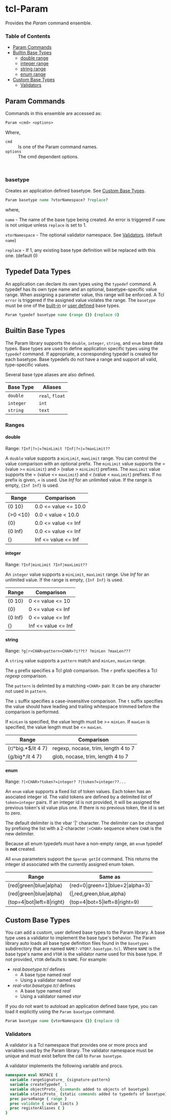# tcl-Param

Provides the *Param* command ensemble.

### Table of Contents
* [Param Commands](#param-commands)
* [Builtin Base Types](#builtin-base-types)
  * [double range](#double)
  * [integer range](#integer)
  * [string range](#string)
  * [enum range](#enum)
* [Custom Base Types](#custom-base-types)
  * [Validators](#validators)


## Param Commands

Commands in this ensemble are accessed as:

```Tcl
Param <cmd> <options>
```
Where,
<dl>
  <dt><code>cmd</code></dt>
  <dd>Is one of the Param command names.</dd>
  <dt><code>options</code></dt>
  <dd>The cmd dependent options.</dd>
</dl>
<br/>

### basetype
Creates an application defined basetype. See [Custom Base Types](#custom-base-types).

```Tcl
Param basetype name ?vtorNamespace? ?replace?
```

where,

`name` - The name of the base type being created. An error is triggered if `name` is not unique unless `replace` is set to 1.

`vtorNamespace` - The optional validator namespace. See [Validators](#validators). (default `name`)

`replace` - If 1, any existing base type definition will be replaced with this one. (default 0)


## Typedef Data Types

An application can declare its own types using the `typedef` command. A typedef
has its own type name and an optional, basetype-specific value range. When assigning
a parameter value, this range will be enforced. A Tcl `error` is triggered if
the assigned value violates the range. The `basetype` must be one of the [built-in](#base-data-types) or [user defined](#custom-base-types) base types.

```tcl
Param typedef basetype name {range {}} {replace 0}
```

## Builtin Base Types

The Param library supports the `double`, `integer`, `string`, and `enum` base data
types. Base types are used to define application specific types using the `typedef`
command. If appropriate, a corresponding typedef is created for each basetype. Base
typedefs do not have a range and support all valid, type-specific values.

Several base type aliases are also defined.

| Base Type | Aliases         |
| --------- | --------------- |
| `double`  | `real`, `float` |
| `integer` | `int`           |
| `string`  | `text`          |

### Ranges

#### double

Range: `?Inf|?>|=?minLimit ?Inf|?<|=?maxLimit??`

A `double` value supports a `minLimit`, `maxLimit` range. You can control the
value comparison with an optional prefix. The `minLimit` value supports the
*=* (value >= `minLimit`) and *>* (value > `minLimit`) prefixes. The `maxLimit` value
supports the *=* (value <= `maxLimit`) and *<* (value < `maxLimit`) prefixes. If no
prefix is given, *=* is used. Use *Inf* for an unlimited value. If the range is
empty, `{Inf Inf}` is used.

| Range     | Comparison           |
| --------- | -------------------- |
| {0 10}    | 0.0 <= value <= 10.0 |
| {>0 <10}  | 0.0 < value < 10.0   |
| {0}       | 0.0 <= value <= Inf  |
| {0 Inf}   | 0.0 <= value <= Inf  |
| {}        | Inf <= value <= Inf  |

#### integer

Range: `?Inf|minLimit ?Inf|maxLimit??`

An `integer` value supports a `minLimit`, `maxLimit` range. Use *Inf* for an
unlimited value. If the range is empty, `{Inf Inf}` is used.

| Range     | Comparison           |
| --------- | -------------------- |
| {0 10}    | 0 <= value <= 10     |
| {0}       | 0 <= value <= Inf    |
| {0 Inf}   | 0 <= value <= Inf    |
| {}        | Inf <= value <= Inf  |

#### string

Range: `?g|r<CHAR>pattern<CHAR>?i??t? ?minLen ?maxLen???`

A `string` value supports a `pattern` match and `minLen`, `maxLen` range.

The `g` prefix specifies a Tcl *glob* comparison.
The `r` prefix specifies a Tcl *regexp* comparison.

The `pattern` is delimted by a matching `<CHAR>` pair. It can be any character
not used in `pattern`.

The `i` suffix specifies a case-insensitive comparison.
The `t` suffix specifies the value should have leading and trailing whitespace
trimmed before the comparison is performed.

If `minLen` is specified, the value length must be >= `minLen`.
If `maxLen` is specified, the value length must be <= `maxLen`.


| Range              | Comparison                          |
| ------------------ | ----------------------------------- |
| {r/^big.*$/it 4 7} | regexp, nocase, trim, length 4 to 7 |
| {g/big*/it 4 7}    | glob, nocase, trim, length 4 to 7   |

#### enum

Range: `?|<CHAR>?token?=integer? ?|token?=integer??...`

An `enum` value supports a fixed list of token values. Each token has an
asociated integer id. The valid tokens are defined by a delimited list of
`token=integer` pairs. If an integer id is not provided, it will be
assigned the previous token's id value plus one. If there is no previous
token, the id is set to zero.

The default delimiter is the vbar '|' character. The delimiter can be changed
by prefixing the list with a 2-character `|<CHAR>` sequence where `CHAR` is
the new delimiter.

Because all enum typedefs must have a non-empty range, an `enum` typedef is
**not** created.

All `enum` parameters support the `$param getId` command. This returns the
integer id associated with the currently assigned enum token.

| Range                       | Same as                           |
| --------------------------- | --------------------------------- |
| {red\|green\|blue\|alpha}   | {red=0\|green=1\|blue=2\|alpha=3} |
| {red\|green\|blue\|alpha}   | {\|,red,green,blue,alpha}         |
| {top=4\|bot\|left=8\|right} | {top=4\|bot=5\|left=8\|right=9}   |

## Custom Base Types

You can add a custom, user defined base types to the Param library. A base type uses a validator
to implement the base type's behavior. The Param library auto loads all base type
definition files found in the `basetypes` subdirectory that are named
`NAME?-VTOR?.basetype.tcl`. Where `NAME` is the base type's name and `VTOR` is the
validator name used for this base type. If not provided, `VTOR` defaults to `NAME`.
For example:

* *real.basetype.tcl* defines
  * A base type named *real*
  * Using a validator named *real*
* *real-vtor.basetype.tcl* defines
  * A base type named *real*
  * Using a validator named *vtor*

If you do not want to autoload an application defined base type, you can load it
explicitly using the `Param basetype` command.

```tcl
Param basetype name {vtorNamespace {}} {replace 0}
```

### Validators

A validator is a Tcl namespace that provides one or more procs and variables used by the
Param library. The validator namespace must be unique and must exist before the call
to `Param basetype`.

A validator implements the following variable and procs.

```tcl
namespace eval NSPACE {
  variable rangeSignature_ {signature-pattern}                          ;# REQUIRED
  variable createTypedef_ 1                                             ;# OPTIONAL
  variable objectProto_ {commands added to objects of basetype}         ;# OPTIONAL
  variable staticProto_ {static commands added to typedefs of basetype} ;# OPTIONAL
  proc parseRange { range }                                             ;# REQUIRED
  proc validate { value limits }                                        ;# REQUIRED
  proc registerAliases { }                                              ;# OPTIONAL
}
```



<!--

```Tcl
pw::listutils lproduct get <list> ?<list> ...?
```
Returns the product as a list of sub-product lists.
<dl>
  <dt><code>list ?lists ...?</code></dt>
  <dd>One or more lists used used to compute the product.</dd>
</dl>
<br/>

```Tcl
pw::listutils lproduct foreach <varname> <list> ?<list> ...? <body>
```
Each sub-product is passed to the script defined by body using the specified
varname.

<dl>
  <dt><code>varname</code></dt>
  <dd>Name of the sub-product script variable.</dd>
  <dt><code>list ?lists ...?</code></dt>
  <dd>One or more lists used used to compute the product.</dd>
  <dt><code>body</code></dt>
  <dd>The script to execute for each sub-product.</dd>
</dl>
<br/>

### lmutate

```Tcl
pw::listutils lmutate <subcmd> ?<options>?
```
Computes the permutations of a list.

For example, the permutations of `{a b c}` are `{{a b c} {a c b} {b a c} {b c a}
{c b a} {c a b}}`.

<dl>
  <dt><code>subCmd</code></dt>
  <dd>One of get or foreach.</dd>
</dl>
<br/>

```Tcl
pw::listutils lmutate get <list>
```
Returns the permutations as a list of lists.
<dl>
  <dt><code>list</code></dt>
  <dd>The list to mutate.</dd>
</dl>
<br/>

```Tcl
pw::listutils lmutate foreach <varname> <list> <body>
```
Each permutation is passed to the script defined by body using the specified
varname.

<dl>
  <dt><code>varname</code></dt>
  <dd>Name of the permutation script variable.</dd>
  <dt><code>list</code></dt>
  <dd>The list to mutate.</dd>
  <dt><code>body</code></dt>
  <dd>The script to execute for each permutation.</dd>
</dl>
<br/>

### lunion

```Tcl
pw::listutils lunion ?<list> ...?
```
Returns the union of a collection of lists.

For example, the union of `{1 2 3}` and `{a b}` is `{1 2 3 a b}`.
<dl>
  <dt><code>list ...</code></dt>
  <dd>The lists used used to compute the union. If no lists are provided, an
  empty list is returned.</dd>
</dl>
<br/>

### lintersect

```Tcl
pw::listutils lintersect <list> <list> ?<list> ...?
```
Returns the intersection of a collection of lists.

For example, the intersection of `{1 2 3 a}` and `{a 2 z}` is `{a 2}`.
<dl>
  <dt><code>list</code></dt>
  <dd>Two or more lists used used to compute the intersection.</dd>
</dl>
<br/>

### lsubtract

```Tcl
pw::listutils lsubtract <list> <list> ?<list> ...?
```
Returns the left-to-rigth subtraction of a collection of lists.

For example, the subtraction of `{1 2 3 a}` and `{a 2 z}` is `{1 3}`.
<dl>
  <dt><code>list</code></dt>
  <dd>Two or more lists used used to compute the subtraction.</dd>
</dl>
<br/>

### lsymmetricdiff

```Tcl
pw::listutils lsymmetricdiff <list> <list> ?<list> ...?
```
Returns the symmetric difference of a collection of lists. A symmetric
difference of A and B is equivalent to ((A subtract B) union (B subtract A)).

For example, the symmetric difference of `{1 2 3 a}` and `{a 2 z}` is `{1 3 z}`.
<dl>
  <dt><code>list</code></dt>
  <dd>Two or more lists used used to compute the symmetricdifference.</dd>
</dl>
<br/>

### lissubset

```Tcl
pw::listutils lissubset <superlist> <sublist> ?<sublist> ...?
```
Returns true if all sublist lists are a subset of superlist.

For example, `{1 a}` is a sublist of `{1 2 3 a}`.
<dl>
  <dt><code>superlist</code></dt>
  <dd>The list to compare all sublists against.</dd>
  <dt><code>sublist</code></dt>
  <dd>One or more subset lists.</dd>
</dl>
<br/>

### lunique

```Tcl
pw::listutils lunique <list>
```
Returns a copy of list with all duplicates removed.

For example, `lunique {1 a b c 2 3 1 b 9}` returns `{1 a b c 2 3 9}`.
<dl>
  <dt><code>list</code></dt>
  <dd>The list to process.</dd>
</dl>
<br/>

### lremove

```Tcl
pw::listutils lremove <listvarname> <value> ?<options>?
```
Removes the requested value from the list. Returns nothing.

For example, `set lst {a b c d e} ; lremove lst c -sorted` sets `$lst` equal
to `{a b d e}`.
<dl>
  <dt><code>listvarname</code></dt>
  <dd>The list to process.</dd>
  <dt><code>value</code></dt>
  <dd>The value to remove from the list.</dd>
  <dt><code>options</code></dt>
  <dd>Any options supported by `lsearch <options> $lst $value`.</dd>
</dl>
<br/>

### lstitch

```Tcl
pw::listutils lstitch <list1> ?<list2>? ?<repeat>?
```
Returns a single list comprised of alternating values from the `list1` and
`list2`. The returned list will be the same length as `list1` and can be used
as a `dict`.

For example, `lstitch {1 2 3 4} {a b c d}` returns `{1 a 2 b 3 c 4 d}`.
<dl>
  <dt><code>list1</code></dt>
  <dd>The list of dict keys.</dd>
  <dt><code>list2</code></dt>
  <dd>The list of dict values.</dd>
  <dt><code>repeat</code></dt>
  <dd>If 1, `list2` will be repeated as needed to provide values for `list1`.
  If 0, any unmatched keys will have a value of {}. The default is 0.</dd>
</dl>
<br/>

### lshift

```Tcl
pw::listutils lshift <listvarname>
```
Removes the first item from list and returns it. The list is modifed by this
proc. If the list is empty, {} is returned.

For example, `set lst {1 2 3 4} ; lshift $lst` returns `1` and sets `$lst` equal
to `{2 3 4}`.
<dl>
  <dt><code>listvarname</code></dt>
  <dd>The list to process.</dd>
</dl>
<br/>



### pw::listutils Library Usage Examples

#### Example 1

```Tcl
    xxxx
```

[SetWiki]: http://en.wikipedia.org/wiki/Set_%28mathematics%29

-->
